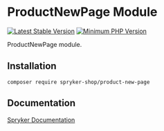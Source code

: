 # ProductNewPage Module
[![Latest Stable Version](https://poser.pugx.org/spryker-shop/product-new-page/v/stable.svg)](https://packagist.org/packages/spryker-shop/product-new-page)
[![Minimum PHP Version](https://img.shields.io/badge/php-%3E%3D%208.2-8892BF.svg)](https://php.net/)

ProductNewPage module.

## Installation

```
composer require spryker-shop/product-new-page
```

## Documentation

[Spryker Documentation](https://docs.spryker.com)

